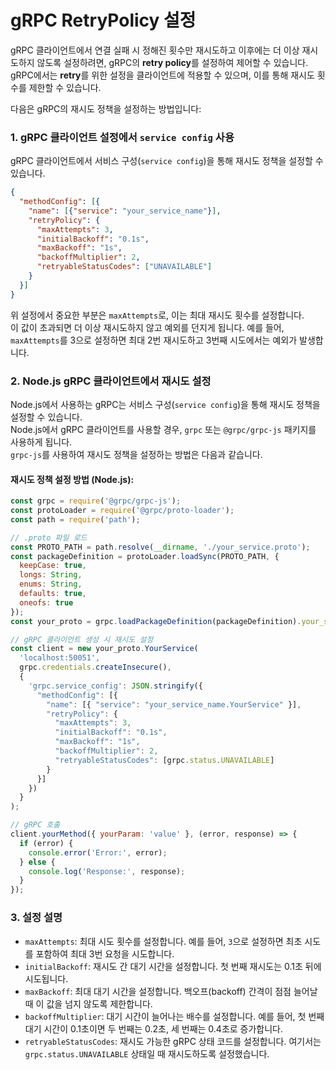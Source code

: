 # gRPC RetryPolicy 설정

gRPC 클라이언트에서 연결 실패 시 정해진 횟수만 재시도하고 이후에는 더 이상 재시도하지 않도록 설정하려면, gRPC의 **retry policy**를 설정하여 제어할 수 있습니다.  
gRPC에서는 **retry**를 위한 설정을 클라이언트에 적용할 수 있으며, 이를 통해 재시도 횟수를 제한할 수 있습니다.

다음은 gRPC의 재시도 정책을 설정하는 방법입니다:

### 1. gRPC 클라이언트 설정에서 `service config` 사용
gRPC 클라이언트에서 서비스 구성(`service config`)을 통해 재시도 정책을 설정할 수 있습니다.

```json
{
  "methodConfig": [{
    "name": [{"service": "your_service_name"}],
    "retryPolicy": {
      "maxAttempts": 3,
      "initialBackoff": "0.1s",
      "maxBackoff": "1s",
      "backoffMultiplier": 2,
      "retryableStatusCodes": ["UNAVAILABLE"]
    }
  }]
}
```

위 설정에서 중요한 부분은 `maxAttempts`로, 이는 최대 재시도 횟수를 설정합니다.  
이 값이 초과되면 더 이상 재시도하지 않고 예외를 던지게 됩니다. 예를 들어, `maxAttempts`를 3으로 설정하면 최대 2번 재시도하고 3번째 시도에서는 예외가 발생합니다.

### 2. **Node.js gRPC 클라이언트에서 재시도 설정**

Node.js에서 사용하는 gRPC는 서비스 구성(`service config`)을 통해 재시도 정책을 설정할 수 있습니다.  
Node.js에서 gRPC 클라이언트를 사용할 경우, `grpc` 또는 `@grpc/grpc-js` 패키지를 사용하게 됩니다.  
`grpc-js`를 사용하여 재시도 정책을 설정하는 방법은 다음과 같습니다.

#### 재시도 정책 설정 방법 (Node.js):

```javascript
const grpc = require('@grpc/grpc-js');
const protoLoader = require('@grpc/proto-loader');
const path = require('path');

// .proto 파일 로드
const PROTO_PATH = path.resolve(__dirname, './your_service.proto');
const packageDefinition = protoLoader.loadSync(PROTO_PATH, {
  keepCase: true,
  longs: String,
  enums: String,
  defaults: true,
  oneofs: true
});
const your_proto = grpc.loadPackageDefinition(packageDefinition).your_service_name;

// gRPC 클라이언트 생성 시 재시도 설정
const client = new your_proto.YourService(
  'localhost:50051',
  grpc.credentials.createInsecure(),
  {
    'grpc.service_config': JSON.stringify({
      "methodConfig": [{
        "name": [{ "service": "your_service_name.YourService" }],
        "retryPolicy": {
          "maxAttempts": 3,
          "initialBackoff": "0.1s",
          "maxBackoff": "1s",
          "backoffMultiplier": 2,
          "retryableStatusCodes": [grpc.status.UNAVAILABLE]
        }
      }]
    })
  }
);

// gRPC 호출
client.yourMethod({ yourParam: 'value' }, (error, response) => {
  if (error) {
    console.error('Error:', error);
  } else {
    console.log('Response:', response);
  }
});
```

### 3. **설정 설명**
- `maxAttempts`: 최대 시도 횟수를 설정합니다. 예를 들어, `3`으로 설정하면 최초 시도를 포함하여 최대 3번 요청을 시도합니다.
- `initialBackoff`: 재시도 간 대기 시간을 설정합니다. 첫 번째 재시도는 0.1초 뒤에 시도됩니다.
- `maxBackoff`: 최대 대기 시간을 설정합니다. 백오프(backoff) 간격이 점점 늘어날 때 이 값을 넘지 않도록 제한합니다.
- `backoffMultiplier`: 대기 시간이 늘어나는 배수를 설정합니다. 예를 들어, 첫 번째 대기 시간이 0.1초이면 두 번째는 0.2초, 세 번째는 0.4초로 증가합니다.
- `retryableStatusCodes`: 재시도 가능한 gRPC 상태 코드를 설정합니다. 여기서는 `grpc.status.UNAVAILABLE` 상태일 때 재시도하도록 설정했습니다.

